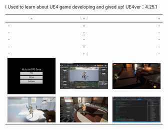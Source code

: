 I Used to learn about UE4 game developing and gived up!
UE4ver：4.25.1














| -        | -           | -  |
| ------------- |:-------------:| -------------:|
| -        | -           | -  |
| -        | -           | -  |
| -        | -           | -  |
| -        | -           | -  |
| -        | -           | -  |
| ![start](ScreenCapture/rpg1.jpg?cropResize=40,40) | ![start](ScreenCapture/rpg12.jpg?cropResize=40,40) |    ![start](ScreenCapture/rpg3.jpg?cropResize=40,40) |
| ![start](ScreenCapture/rpg6.jpg?cropResize=40,40) | ![start](ScreenCapture/rpg8.jpg?cropResize=40,40) |    ![start](ScreenCapture/rpg9.jpg?cropResize=40,40) |
